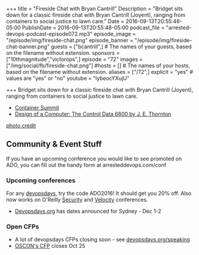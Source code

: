 +++
title = "Fireside Chat with Bryan Cantrill"
Description = "Bridget sits down for a classic fireside chat with Bryan Cantrill (Joyent), ranging from containers to social justice to lawn care."
Date = 2016-09-13T20:55:48-05:00
PublishDate = 2016-09-13T20:55:48-05:00
podcast_file = "arrested-devops-podcast-episode072.mp3"
episode_image = "/episode/img/fireside-chat.png"
episode_banner = "/episode/img/fireside-chat-banner.png"
guests = ["bcantrill",] # The names of your guests, based on the filename without extension.
sponsors = ["10thmagnitude","victorops",]
episode = "72"
images = ["/img/social/fb/fireside-chat.png"]
#hosts = [] # The names of your hosts, based on the filename without extension.
aliases = ["/72",]
explicit = "yes" # values are "yes" or "no"
youtube = "lybeocYXujU"

+++
Bridget sits down for a classic fireside chat with Bryan Cantrill (Joyent), ranging from containers to social justice to lawn care.

* [Container Summit](http://containersummit.io/)
* [Design of a Computer: The Control Data 6600 by J. E. Thornton](http://ygdes.com/CDC/DesignOfAComputer_CDC6600.pdf)

[photo credit](https://www.flickr.com/photos/wasabicube/2270557648/)


## Community & Event Stuff
If you have an upcoming conference you would like to see promoted on ADO, you can fill out the handy form at arresteddevops.com/conf

### Upcoming conferences

For any [devopsdays](http://devopsdays.org), try the code ADO2016! It should get you 20% off.
Also now works on O'Reilly [Security](http://conferences.oreilly.com/security) and [Velocity](http://conferences.oreilly.com/velocity) conferences.

* [Devopsdays.org](https://devopsdays.org) has dates announced for Sydney - Dec 1-2

### Open CFPs

* A lot of devopsdays CFPs closing soon - see [devopsdays.org/speaking](https://devopsdays.org/speaking)
* [OSCON's CFP](http://conferences.oreilly.com/oscon/oscon-tx/public/cfp/502) closes Oct 25
